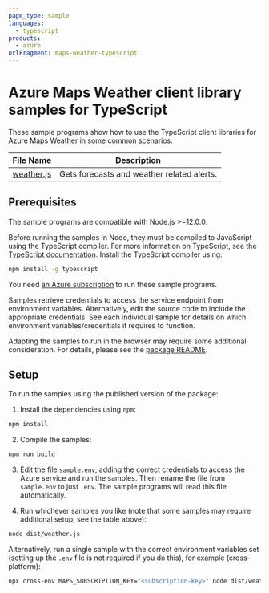 ```yaml
---
page_type: sample
languages:
  - typescript
products:
  - azure
urlFragment: maps-weather-typescript
---
```


# Azure Maps Weather client library samples for TypeScript

These sample programs show how to use the TypeScript client libraries for Azure Maps Weather in some common scenarios.

| **File Name**         | **Description**                            |
| --------------------- | ------------------------------------------ |
| [weather.js][weather] | Gets forecasts and weather related alerts. |

## Prerequisites

The sample programs are compatible with Node.js >=12.0.0.

Before running the samples in Node, they must be compiled to JavaScript using the TypeScript compiler. For more information on TypeScript, see the [TypeScript documentation][typescript]. Install the TypeScript compiler using:

```bash
npm install -g typescript
```

You need [an Azure subscription][freesub] to run these sample programs.

Samples retrieve credentials to access the service endpoint from environment variables. Alternatively, edit the source code to include the appropriate credentials. See each individual sample for details on which environment variables/credentials it requires to function.

Adapting the samples to run in the browser may require some additional consideration. For details, please see the [package README][package].

## Setup

To run the samples using the published version of the package:

1. Install the dependencies using `npm`:

```bash
npm install
```

2. Compile the samples:

```bash
npm run build
```

3. Edit the file `sample.env`, adding the correct credentials to access the Azure service and run the samples. Then rename the file from `sample.env` to just `.env`. The sample programs will read this file automatically.

4. Run whichever samples you like (note that some samples may require additional setup, see the table above):

```bash
node dist/weather.js
```

Alternatively, run a single sample with the correct environment variables set (setting up the `.env` file is not required if you do this), for example (cross-platform):

```bash
npx cross-env MAPS_SUBSCRIPTION_KEY="<subscription-key>" node dist/weather.js
```

[weather]: https://github.com/Azure/azure-sdk-for-js/blob/master/sdk/maps/maps-weather/samples/v1/typescript/src/weather.ts
[freesub]: https://azure.microsoft.com/free/
[package]: https://github.com/Azure/azure-sdk-for-js/tree/master/sdk/maps/maps-weather/README.md
[typescript]: https://www.typescriptlang.org/docs/home.html
